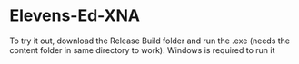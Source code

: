 # Elevens-Ed-XNA
To try it out, download the Release Build folder and run the .exe (needs the content folder in same directory to work).
Windows is required to run it

